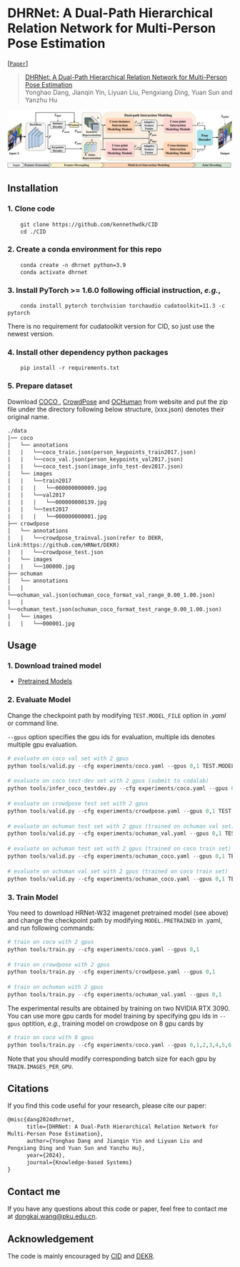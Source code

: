 # DHRNet: A Dual-Path Hierarchical Relation Network for Multi-Person Pose Estimation

[[`Paper`](https://arxiv.org/pdf/2404.14025)]

> [DHRNet: A Dual-Path Hierarchical Relation Network for Multi-Person Pose Estimation](https://arxiv.org/pdf/2404.14025)  
> Yonghao Dang, Jianqin Yin, Liyuan Liu, Pengxiang Ding, Yuan Sun and Yanzhu Hu

![overview](./img/framework.png)

## Installation

### 1. Clone code
```shell
    git clone https://github.com/kennethwdk/CID
    cd ./CID
```
### 2. Create a conda environment for this repo
```shell
    conda create -n dhrnet python=3.9
    conda activate dhrnet
```
### 3. Install PyTorch >= 1.6.0 following official instruction, *e.g.*,
```shell
    conda install pytorch torchvision torchaudio cudatoolkit=11.3 -c pytorch
```
There is no requirement for cudatoolkit version for CID, so just use the newest version.
### 4. Install other dependency python packages
```shell
    pip install -r requirements.txt
```
### 5. Prepare dataset
Download [COCO ](https://cocodataset.org/#home), [CrowdPose](https://github.com/Jeff-sjtu/CrowdPose) and [OCHuman](https://github.com/liruilong940607/OCHumanApi) from website and put the zip file under the directory following below structure, (xxx.json) denotes their original name.

```
./data
|── coco
│   └── annotations
|   |   └──coco_train.json(person_keypoints_train2017.json)
|   |   └──coco_val.json(person_keypoints_val2017.json)
|   |   └──coco_test.json(image_info_test-dev2017.json)
|   └── images
|   |   └──train2017
|   |   |   └──000000000009.jpg
|   |   └──val2017
|   |   |   └──000000000139.jpg
|   |   └──test2017
|   |   |   └──000000000001.jpg
├── crowdpose
│   └── annotations
|   |   └──crowdpose_trainval.json(refer to DEKR, link:https://github.com/HRNet/DEKR)
|   |   └──crowdpose_test.json
|   └── images
|   |   └──100000.jpg
├── ochuman
│   └── annotations
|   |   └──ochuman_val.json(ochuman_coco_format_val_range_0.00_1.00.json)
|   |   └──ochuman_test.json(ochuman_coco_format_test_range_0.00_1.00.json)
|   └── images
|   |   └──000001.jpg
```
## Usage

### 1. Download trained model
* [Pretrained Models](https://drive.google.com/drive/folders/1qK5VwJFHCqXYTZELWGXLX_xOUgLPsa-y?usp=drive_link)

### 2. Evaluate Model
Change the checkpoint path by modifying `TEST.MODEL_FILE` option in *.yaml* or command line. 

`--gpus` option specifies the gpu ids for evaluation, multiple ids denotes multiple gpu evaluation.

```python
# evaluate on coco val set with 2 gpus
python tools/valid.py --cfg experiments/coco.yaml --gpus 0,1 TEST.MODEL_FILE model/coco/checkpoint.pth.tar

# evaluate on coco test-dev set with 2 gpus (submit to codalab)
python tools/infer_coco_testdev.py --cfg experiments/coco.yaml --gpus 0,1 TEST.MODEL_FILE model/coco/checkpoint.pth.tar

# evaluate on crowdpose test set with 2 gpus
python tools/valid.py --cfg experiments/crowdpose.yaml --gpus 0,1 TEST.MODEL_FILE model/crowdpose/checkpoint.pth.tar

# evaluate on ochuman test set with 2 gpus (trained on ochuman val set)
python tools/valid.py --cfg experiments/ochuman_val.yaml --gpus 0,1 TEST.MODEL_FILE model/ochuman/checkpoint.pth.tar

# evaluate on ochuman test set with 2 gpus (trained on coco train set)
python tools/valid.py --cfg experiments/ochuman_coco.yaml --gpus 0,1 TEST.MODEL_FILE model/coco/checkpoint.pth.tar

# evaluate on ochuman val set with 2 gpus (trained on coco train set)
python tools/valid.py --cfg experiments/ochuman_coco.yaml --gpus 0,1 TEST.MODEL_FILE model/coco/checkpoint.pth.tar DATASET.TEST val
```

### 3. Train Model

You need to download HRNet-W32 imagenet pretrained model (see above) and change the checkpoint path by modifying `MODEL.PRETRAINED` in .yaml, and run following commands:
```python
# train on coco with 2 gpus
python tools/train.py --cfg experiments/coco.yaml --gpus 0,1

# train on crowdpose with 2 gpus
python tools/train.py --cfg experiments/crowdpose.yaml --gpus 0,1

# train on ochuman with 2 gpus
python tools/train.py --cfg experiments/ochuman_val.yaml --gpus 0,1
```

The experimental results are obtained by training on two NVIDIA RTX 3090. You can use more gpu cards for model training by specifying gpu ids in `--gpus` optition, *e.g.*, training model on crowdpose on 8 gpu cards by
```python
# train on coco with 8 gpus
python tools/train.py --cfg experiments/coco.yaml --gpus 0,1,2,3,4,5,6,7
```

Note that you should modify corresponding batch size for each gpu by `TRAIN.IMAGES_PER_GPU`.


## Citations
If you find this code useful for your research, please cite our paper:

```
@misc{dang2024dhrnet,
      title={DHRNet: A Dual-Path Hierarchical Relation Network for Multi-Person Pose Estimation}, 
      author={Yonghao Dang and Jianqin Yin and Liyuan Liu and Pengxiang Ding and Yuan Sun and Yanzhu Hu},
      year={2024},
      journal={Knowledge-based Systems}
}
```
## Contact me
If you have any questions about this code or paper, feel free to contact me at
dongkai.wang@pku.edu.cn.

## Acknowledgement
The code is mainly encouraged by [CID](https://github.com/kennethwdk/CID) and [DEKR](https://github.com/HRNet/DEKR).